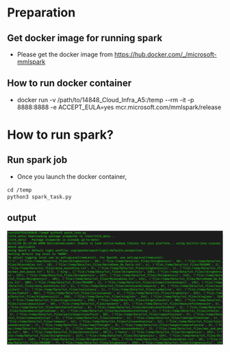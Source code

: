 # Preparation
## Get docker image for running spark
- Please get the docker image from https://hub.docker.com/_/microsoft-mmlspark

## How to run docker container
- docker run -v /path/to/14848_Cloud_Infra_A5:/temp --rm -it -p 8888:8888 -e ACCEPT_EULA=yes mcr.microsoft.com/mmlspark/release

# How to run spark?
## Run spark job
- Once you launch the docker container,
```
cd /temp
python3 spark_task.py
```

## output
![output](screenshot/output.png)